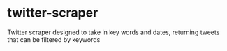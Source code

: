 # twitter-scraper
Twitter scraper designed to take in key words and dates, returning tweets that can be filtered by keywords
